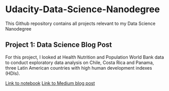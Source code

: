 # Udacity-Data-Science-Nanodegree

This Github repository contains all projects relevant to my Data Science Nanodegree

## Project 1: Data Science Blog Post

For this project, I looked at Health Nutrition and Population World Bank data to conduct exploratory data analysis on Chile, Costa Rica and Panama, three Latin American countries with high human development indexes (HDIs).

[Link to notebook](https://github.com/amberstarke/Udacity-Data-Science-Nanodegree/blob/main/Project1/Health_Indicator_Analysis_StarkeAmber.ipynb
)
[Link to Medium blog post](https://medium.com/@astarke2002/health-indicator-analysis-a-comparative-study-of-chile-costa-rica-and-panama-ca60f958913b)
